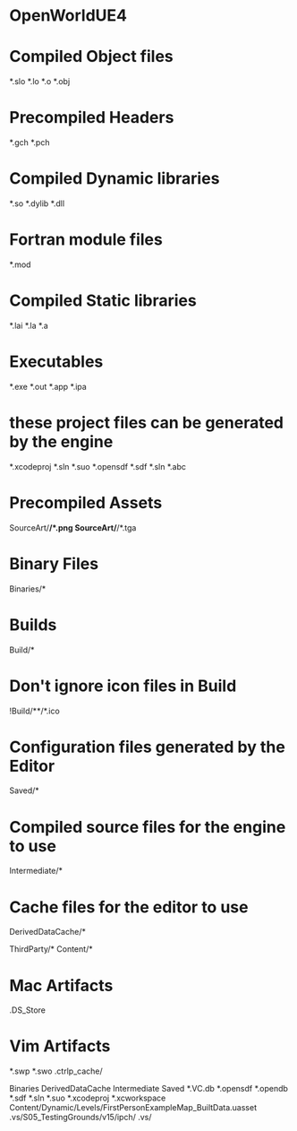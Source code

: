 # OpenWorldUE4

# Compiled Object files
*.slo
*.lo
*.o
*.obj

# Precompiled Headers
*.gch
*.pch

# Compiled Dynamic libraries
*.so
*.dylib
*.dll

# Fortran module files
*.mod

# Compiled Static libraries
*.lai
*.la
*.a

# Executables
*.exe
*.out
*.app
*.ipa

# these project files can be generated by the engine
*.xcodeproj
*.sln
*.suo
*.opensdf
*.sdf
*.sln
*.abc

# Precompiled Assets
SourceArt/**/*.png
SourceArt/**/*.tga

# Binary Files
Binaries/*

# Builds
Build/*

# Don't ignore icon files in Build
!Build/**/*.ico

# Configuration files generated by the Editor
Saved/*

# Compiled source files for the engine to use
Intermediate/*

# Cache files for the editor to use
DerivedDataCache/*

ThirdParty/*
Content/*

# Mac Artifacts
.DS_Store

# Vim Artifacts
*.swp
*.swo
.ctrlp_cache/

Binaries
DerivedDataCache
Intermediate
Saved
*.VC.db
*.opensdf
*.opendb
*.sdf
*.sln
*.suo
*.xcodeproj
*.xcworkspace
Content/Dynamic/Levels/FirstPersonExampleMap_BuiltData.uasset
.vs/S05_TestingGrounds/v15/ipch/
.vs/